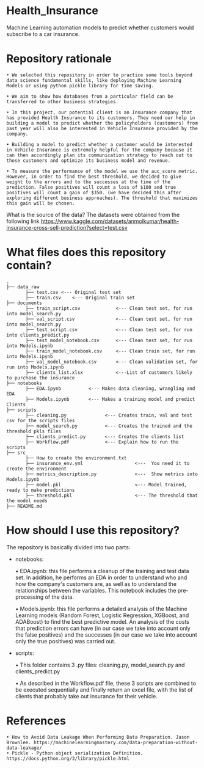 # Health_Insurance
Machine Learning automation models to predict whether customers would subscribe to a car insurance.

# Repository rationale
    • We selected this repository in order to practice some tools beyond data science fundamental skills, like deploying Machine Learning Models or using python pickle library for time saving. 

    • We aim to show how databases from a particular field can be transferred to other business strategies. 

    • In this project, our potential client is an Insurance company that has provided Health Insurance to its customers. They need our help in building a model to predict whether the policyholders (customers) from past year will also be interested in Vehicle Insurance provided by the company.

    • Building a model to predict whether a customer would be interested in Vehicle Insurance is extremely helpful for the company because it can then accordingly plan its communication strategy to reach out to those customers and optimize its business model and revenue.
    
    • To measure the performance of the model we use the auc_score metric. However, in order to find the best threshold, we decided to give weight to the errors and to the successes at the time of the prediction. False positives will count a loss of $100 and true positives will count a gain of $350. (we have decided this after exploring different business approaches). The threshold that maximizes this gain will be chosen.
What is the source of the data?
The datasets were obtained from the following link https://www.kaggle.com/datasets/anmolkumar/health-insurance-cross-sell-prediction?select=test.csv

# What files does this repository contain?
    .   
    ├── data_raw
           ├── test.csv	<--- Original test set
           ├── train.csv	<--- Original train set
    ├── documents
           ├── train_script.csv             <--- Clean test set, for run into model_search.py
           ├── val_script.csv               <--- Clean test set, for run into model_search.py
           ├── test_script.csv	            <--- Clean test set, for run into clients_predict.py
           ├── test_model_notebook.csv	    <--- Clean test set, for run into Models.ipynb
           ├── train_model_notebook.csv     <--- Clean train set, for run into Models.ipynb	
           ├── val_model_notebook.csv	    <--- Clean validation set, for run into Models.ipynb 
           ├── clients_list.xlsx	        <---List of customers likely to purchase the insurance
    ├── notebooks
           ├── EDA.ipynb          <--- Makes data cleaning, wrangling and EDA 
           ├── Models.ipynb       <--- Makes a training model and predict Clients
    ├── scripts          
           ├── cleaning.py              <--- Creates train, val and test csv for the scripts files 
           ├── model_search.py          <--- Creates the trained and the threshold pkls files
           ├── clients_predict.py       <--- Creates the clients list
           ├── Workflow.pdf             <--- Explain how to run the scripts
    ├── src
           ├── How to create the environment.txt
           ├── insurance_env.yml                   <---  You need it to create the environment
           ├── metrics_description.py	           <---  Show metrics into Models.ipynb
           ├── model.pkl                           <--- Model trained, ready to make predictions
           ├── threshold.pkl                       <--- The threshold that the model needs
    ├── README.md

# How should I use this repository?
The repository is basically divided into two parts:

- notebooks:

    • EDA.ipynb: this file performs a cleanup of the training and test data set. In addition, he performs an EDA in order to understand who and how the company's customers are, as well as to understand the relationships between the variables. This notebook includes the pre-processing of the data.

    • Models.ipynb: this file performs a detailed analysis of the Machine Learning models (Random Forest, Logistic Regression, XGBoost, and ADABoost) to find the best predictive model. An analysis of the costs that prediction errors can have (in our case we take into account only the false positives) and the successes (in our case we take into account only the true positives) was carried out.

- scripts:

    • This folder contains 3 .py files: cleaning.py, model_search.py and clients_predict.py
 
    • As described in the Workflow.pdf file, these 3 scripts are combined to be executed sequentially and finally return an excel file, with the list of clients that probably take out insurance for their vehicle.

# References
    • How to Avoid Data Leakage When Performing Data Preparation. Jason Brownlee. https://machinelearningmastery.com/data-preparation-without-data-leakage/
    • Pickle - Python object serialization Definition.  https://docs.python.org/3/library/pickle.html
